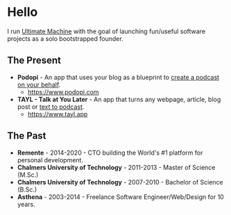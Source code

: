 # Hello

I run [Ultimate Machine](https://ultimatemachine.se/) with the goal of launching fun/useful software projects as a solo bootstrapped founder.

## The Present

- **Podopi** - An app that uses your blog as a blueprint to [create a podcast on your behalf](https://www.podopi.com).
  - https://www.podopi.com
- **TAYL - Talk at You Later** - An app that turns any webpage, article, blog post or [text to podcast](https://www.tayl.app).
  - https://www.tayl.app

## The Past

- **Remente** - 2014-2020 - CTO building the World's #1 platform for personal development.
- **Chalmers University of Technology** - 2011-2013 - Master of Science (M.Sc.)
- **Chalmers University of Technology** - 2007-2010 - Bachelor of Science (B.Sc.)
- **Asthena** - 2003-2014 - Freelance Software Engineer/Web/Design for 10 years.
